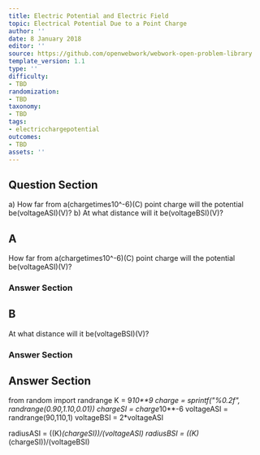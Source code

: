 ```yaml
---
title: Electric Potential and Electric Field
topic: Electrical Potential Due to a Point Charge
author: ''
date: 8 January 2018
editor: ''
source: https://github.com/openwebwork/webwork-open-problem-library
template_version: 1.1
type: ''
difficulty:
- TBD
randomization:
- TBD
taxonomy:
- TBD
tags:
- electricchargepotential
outcomes:
- TBD
assets: ''
---
```


## Question Section 

a) How far from a(chargetimes10^-6)(C) point charge will the potential be(voltageASI)(V)?
b) At what distance will it be(voltageBSI)(V)?

## A
How far from a(chargetimes10^-6)(C) point charge will the potential be(voltageASI)(V)?
### Answer Section
## B
At what distance will it be(voltageBSI)(V)?
### Answer Section


## Answer Section

from random import randrange
K = 9*10**9
charge = sprintf("%0.2f", randrange(0.90,1.10,0.01))
chargeSI = charge*10**-6
voltageASI = randrange(90,110,1)
voltageBSI = 2*voltageASI

radiusASI = ((K)*(chargeSI))/(voltageASI)
radiusBSI = ((K)*(chargeSI))/(voltageBSI)
